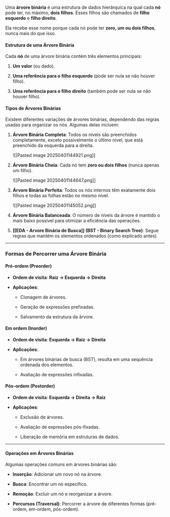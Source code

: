 Uma **árvore binária** é uma estrutura de dados hierárquica na qual cada **nó** pode ter, no máximo, **dois filhos**. Esses filhos são chamados de **filho esquerdo** e **filho direito**.

Ela recebe esse nome porque cada nó pode ter **zero, um ou dois filhos**, nunca mais do que isso.

#### **Estrutura de uma Árvore Binária**

Cada **nó** de uma árvore binária contém três elementos principais:

1. **Um valor** (ou dado).
    
2. **Uma referência para o filho esquerdo** (pode ser nula se não houver filho).
    
3. **Uma referência para o filho direito** (também pode ser nula se não houver filho).

#### **Tipos de Árvores Binárias**

Existem diferentes variações de árvores binárias, dependendo das regras usadas para organizar os nós. Algumas delas incluem:

1. **Árvore Binária Completa**: Todos os níveis são preenchidos completamente, exceto possivelmente o último nível, que está preenchido da esquerda para a direita.

	![[Pasted image 20250401144921.png]]

2. **Árvore Binária Cheia**: Cada nó tem **zero ou dois filhos** (nunca apenas um filho).

	![[Pasted image 20250401144647.png]]

3. **Árvore Binária Perfeita**: Todos os nós internos têm exatamente dois filhos e todas as folhas estão no mesmo nível.

	![[Pasted image 20250401145052.png]]

4. **Árvore Binária Balanceada**: O número de níveis da árvore é mantido o mais baixo possível para otimizar a eficiência das operações.
    
5. **[[EDA - Arvore Binária de Busca]] (BST - Binary Search Tree)**: Segue regras que mantêm os elementos ordenados (como explicado antes).

---
### Formas de Percorrer uma Árvore Binária
#### **Pré-ordem (Preorder)**

- **Ordem de visita**: **Raiz → Esquerda → Direita**
    
- **Aplicações**:
    
    - Clonagem de árvores.
        
    - Geração de expressões prefixadas.
        
    - Salvamento da estrutura da árvore.

#### **Em ordem (Inorder)**

- **Ordem de visita**: **Esquerda → Raiz → Direita**
    
- **Aplicações**:
    
    - Em árvores binárias de busca (BST), resulta em uma sequência ordenada dos elementos.
        
    - Avaliação de expressões infixadas.

#### **Pós-ordem (Postorder)**

- **Ordem de visita**: **Esquerda → Direita → Raiz**
    
- **Aplicações**:
    
    - Exclusão de árvores.
        
    - Avaliação de expressões pós-fixadas.
        
    - Liberação de memória em estruturas de dados.

---
####  **Operações em Árvores Binárias**

Algumas operações comuns em árvores binárias são:

- **Inserção**: Adicionar um novo nó na árvore.
    
- **Busca**: Encontrar um nó específico.
    
- **Remoção**: Excluir um nó e reorganizar a árvore.
    
- **Percursos (Traversal)**: Percorrer a árvore de diferentes formas (pré-ordem, em-ordem, pós-ordem).